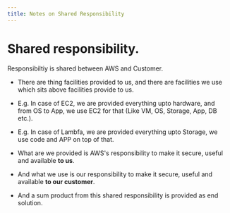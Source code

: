 ```yaml
---
title: Notes on Shared Responsibility
---
```


# Shared responsibility.

Responsibiltiy is shared between AWS and Customer.

- There are thing facilities provided to us, and there are facilities we use which sits above facilities provide to us.

- E.g. In case of EC2, we are provided everything upto hardware, and from OS to App, we use EC2 for that (Like VM, OS, Storage, App, DB etc.).

- E.g. In case of Lambfa, we are provided everything upto Storage, we use code and APP on top of that.

- What are we provided is AWS's responsibility to make it secure, useful and available **to us**.

- And what we use is our responsibility to make it secure, useful and available **to our customer**.

- And a sum product from this shared responsibility is provided as end solution.